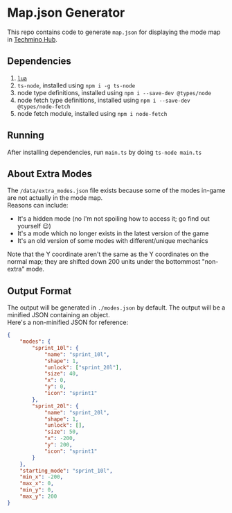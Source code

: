 # Map.json Generator
This repo contains code to generate `map.json` for displaying the mode map in [Techmino Hub](https://techmino-hub.github.io/).

## Dependencies
1. [`lua`](https://www.lua.org/download.html)
2. `ts-node`, installed using `npm i -g ts-node`
3. node type definitions, installed using `npm i --save-dev @types/node`
4. node fetch type definitions, installed using `npm i --save-dev @types/node-fetch`
5. node fetch module, installed using `npm i node-fetch`

## Running
After installing dependencies, run `main.ts` by doing `ts-node main.ts`

## About Extra Modes
The `/data/extra_modes.json` file exists because some of the modes in-game are not actually in the mode map.  
Reasons can include:
- It's a hidden mode (no I'm not spoiling how to access it; go find out yourself 😉)
- It's a mode which no longer exists in the latest version of the game
- It's an old version of some modes with different/unique mechanics

Note that the Y coordinate aren't the same as the Y coordinates on the normal map; they are shifted down 200 units under the bottommost "non-extra" mode.

## Output Format
The output will be generated in `./modes.json` by default. The output will be a minified JSON containing an object.  
Here's a non-minified JSON for reference:
```json
{
    "modes": {
        "sprint_10l": {
            "name": "sprint_10l",
            "shape": 1,
            "unlock": ["sprint_20l"],
            "size": 40,
            "x": 0,
            "y": 0,
            "icon": "sprint1"
        },
        "sprint_20l": {
            "name": "sprint_20l",
            "shape": 1,
            "unlock": [],
            "size": 50,
            "x": -200,
            "y": 200,
            "icon": "sprint1"
        }
    },
    "starting_mode": "sprint_10l",
    "min_x": -200,
    "max_x": 0,
    "min_y": 0,
    "max_y": 200
}
```